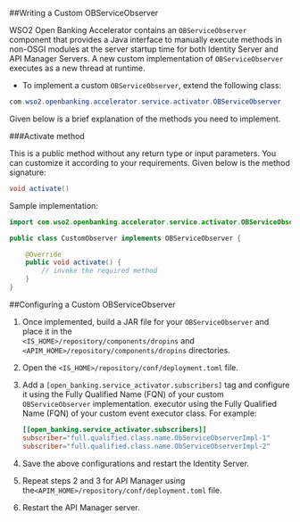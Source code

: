 ##Writing a Custom OBServiceObserver

WSO2 Open Banking Accelerator contains an `OBServiceObserver` component that provides a Java interface to manually execute 
methods in non-OSGI modules at the server startup time for both Identity Server and API Manager Servers. A new custom 
implementation of `OBServiceObserver` executes as a new thread at runtime. 

- To implement a custom `OBServiceObserver`, extend the following class:

``` java
com.wso2.openbanking.accelerator.service.activator.OBServiceObserver
```

Given below is a brief explanation of the methods you need to implement.

###Activate method

This is a public method without any return type or input parameters. You can customize it according to your requirements. 
Given below is the method signature:

``` java
void activate()
```

Sample implementation:

``` java
import com.wso2.openbanking.accelerator.service.activator.OBServiceObserver;

public class CustomObserver implements OBServiceObserver {

    @Override
    public void activate() {
        // invoke the required method
    }
}
```

##Configuring a Custom OBServiceObserver

1. Once implemented, build a JAR file for your `OBServiceObserver` and place it in the  
   `<IS_HOME>/repository/components/dropins` and `<APIM_HOME>/repository/components/dropins` directories.
2. Open the `<IS_HOME>/repository/conf/deployment.toml` file.
3. Add a `[open_banking.service_activator.subscribers]` tag and configure it using the Fully Qualified Name (FQN) of your custom `OBServiceObserver` implementation.
   executor using the Fully Qualified Name (FQN) of your custom event executor class. For example:

    ``` toml
    [[open_banking.service_activator.subscribers]]
    subscriber="full.qualified.class.name.ObServiceObserverImpl-1"
    subscriber="full.qualified.class.name.ObServiceObserverImpl-2"
    ```
   
4. Save the above configurations and restart the Identity Server.
5. Repeat steps 2 and 3 for API Manager using the`<APIM_HOME>/repository/conf/deployment.toml` file.
6. Restart the API Manager server.





